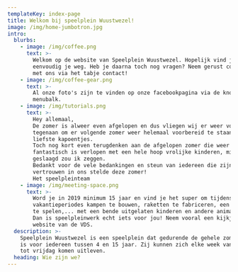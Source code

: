 ```yaml
---
templateKey: index-page
title: Welkom bij speelplein Wuustwezel!
image: /img/home-jumbotron.jpg
intro:
  blurbs:
    - image: /img/coffee.png
      text: >-
        Welkom op de website van Speelplein Wuustwezel. Hopelijk vind je hier
        eenvoudig je weg. Heb je daarna toch nog vragen? Neem gerust contact op
        met ons via het tabje contact!
    - image: /img/coffee-gear.png
      text: >-
        Al onze foto's zijn te vinden op onze facebookpagina via de knop in de
        menubalk.
    - image: /img/tutorials.png
      text: >-
        Hey allemaal,
        De zomer is alweer even afgelopen en dus vliegen wij er weer vollen bak
        tegenaan om er volgende zomer weer helemaal voorbereid te staan voor uw
        liefste kapoentjes.
        Toch nog kort even terugdenken aan de afgelopen zomer die weer
        fantastisch is verlopen met een hele hoop vrolijke kinderen, missie
        geslaagd zou ik zeggen.
        Bedankt voor de vele bedankingen en steun van iedereen die zijn
        vertrouwen in ons stelde deze zomer!
        Het speelpleinteam
    - image: /img/meeting-space.png
      text: >-
        Word je in 2019 minimum 15 jaar en vind je het super om tijdens de
        vakantieperiodes kampen te bouwen, raketten te fabriceren, een bosspel
        te spelen,... met een bende uitgelaten kinderen en andere animatoren?
        Dan is speelpleinwerk echt iets voor jou! Neem vooral een kijkje op de
        website van de VDS.
  description: >-
    Speelplein Wuustwezel is een speelplein dat gedurende de gehele zomer open
    is voor iedereen tussen 4 en 15 jaar. Zij kunnen zich elke week van dinsdag
    tot vrijdag komen uitleven.
  heading: Wie zijn we?
---
```


